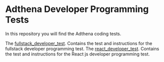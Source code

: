 Adthena Developer Programming Tests
========================

In this repository you will find the Adthena coding tests.

The [fullstack_developer_test](fullstack_developer_test). Contains the test and instructions for the fullstack developer programming test.
The [react_developer_test](react_developer_test). Contains the test and instructions for the React js developer programming test.
